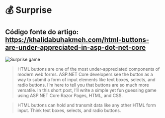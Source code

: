 # 💰 Surprise

## Código fonte do artigo: https://khalidabuhakmeh.com/html-buttons-are-under-appreciated-in-asp-dot-net-core

![Surprise game](https://d33wubrfki0l68.cloudfront.net/952d2b5350da86b3b44b3bdeae2741f7785041ac/bc902/assets/images/posts/html-buttons/html-button-playing.gif)

> HTML buttons are one of the most under-appreciated components of modern web forms. ASP.NET Core developers see the button as a way to submit a form of input elements like text boxes, selects, and radio buttons. I’m here to tell you that buttons are so much more versatile. In this short post, I’ll write a simple yet fun guessing game using ASP.NET Core Razor Pages, HTML, and CSS.

> HTML buttons can hold and transmit data like any other HTML form input. Think text boxes, selects, and radio buttons.
